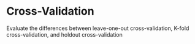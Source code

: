 # Cross-Validation
Evaluate the differences between leave-one-out cross-validation, K-fold cross-validation, and holdout cross-validation
